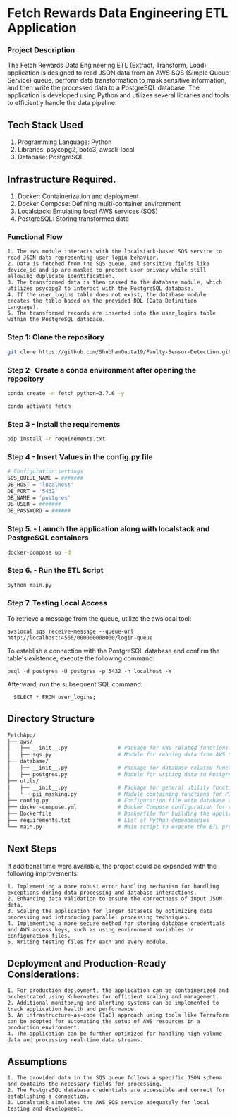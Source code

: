 # Fetch Rewards Data Engineering ETL Application
### Project Description
The Fetch Rewards Data Engineering ETL (Extract, Transform, Load) application is designed to read JSON data from an AWS SQS (Simple Queue Service) queue, perform data transformation to mask sensitive information, and then write the processed data to a PostgreSQL database. The application is developed using Python and utilizes several libraries and tools to efficiently handle the data pipeline.

## Tech Stack Used
  1. Programming Language: Python
  2. Libraries: psycopg2, boto3, awscli-local
  3. Database: PostgreSQL
    
## Infrastructure Required.

  1. Docker: Containerization and deployment
  2. Docker Compose: Defining multi-container environment
  3. Localstack: Emulating local AWS services (SQS)
  4. PostgreSQL: Storing transformed data

### Functional Flow

    1. The aws module interacts with the localstack-based SQS service to read JSON data representing user login behavior.
    2. Data is fetched from the SQS queue, and sensitive fields like device_id and ip are masked to protect user privacy while still allowing duplicate identification.
    3. The transformed data is then passed to the database module, which utilizes psycopg2 to interact with the PostgreSQL database.
    4. If the user_logins table does not exist, the database module creates the table based on the provided DDL (Data Definition Language).
    5. The transformed records are inserted into the user_logins table within the PostgreSQL database.


### Step 1: Clone the repository
```bash
git clone https://github.com/ShubhamGupta19/Faulty-Sensor-Detection.git
```

### Step 2- Create a conda environment after opening the repository

```bash
conda create -n fetch python=3.7.6 -y
```

```bash
conda activate fetch
```

### Step 3 - Install the requirements
```bash
pip install -r requirements.txt
```

### Step 4 - Insert Values in the config.py file
```bash
# Configuration settings
SQS_QUEUE_NAME = #######
DB_HOST = 'localhost'
DB_PORT = '5432'
DB_NAME = 'postgres'
DB_USER = #######
DB_PASSWORD = ######

```

### Step 5. - Launch the application along with localstack and PostgreSQL containers 
```bash
docker-compose up -d
```

### Step 6. - Run the ETL Script
```bash
python main.py
```
### Step 7. Testing Local Access
To retrieve a message from the queue, utilize the awslocal tool:
  ```
  awslocal sqs receive-message --queue-url http://localhost:4566/000000000000/login-queue
  ```
To establish a connection with the PostgreSQL database and confirm the table's existence, execute the following command:
  ```
  psql -d postgres -U postgres -p 5432 -h localhost -W
  ```
Afterward, run the subsequent SQL command:
```
  SELECT * FROM user_logins;
  ```


## Directory Structure
```bash
FetchApp/
├── aws/
│   ├── __init__.py                # Package for AWS related functions and utilities
│   ├── sqs.py                     # Module for reading data from AWS SQS Queue
├── database/
│   ├── __init__.py                # Package for database related functions and utilities
│   ├── postgres.py                # Module for writing data to PostgreSQL database
├── utils/
│   ├── __init__.py                # Package for general utility functions
│   └── pii_masking.py             # Module containing functions for PII masking
├── config.py                      # Configuration file with database and AWS settings
├── docker-compose.yml             # Docker Compose configuration for running test environment
├── Dockerfile                     # Dockerfile for building the application image
├── requirements.txt               # List of Python dependencies
└── main.py                        # Main script to execute the ETL process


```

## Next Steps
If additional time were available, the project could be expanded with the following improvements:

    1. Implementing a more robust error handling mechanism for handling exceptions during data processing and database interactions.
    2. Enhancing data validation to ensure the correctness of input JSON data.
    3. Scaling the application for larger datasets by optimizing data processing and introducing parallel processing techniques.
    4. Implementing a more secure method for storing database credentials and AWS access keys, such as using environment variables or configuration files.
    5. Writing testing files for each and every module.

## Deployment and Production-Ready Considerations:

    1. For production deployment, the application can be containerized and orchestrated using Kubernetes for efficient scaling and management.
    2. Additional monitoring and alerting systems can be implemented to track application health and performance.
    3. An infrastructure-as-code (IaC) approach using tools like Terraform can be adopted for automating the setup of AWS resources in a production environment.
    4. The application can be further optimized for handling high-volume data and processing real-time data streams.

## Assumptions
    1. The provided data in the SQS queue follows a specific JSON schema and contains the necessary fields for processing.
    2. The PostgreSQL database credentials are accessible and correct for establishing a connection.
    3. Localstack simulates the AWS SQS service adequately for local testing and development.
    

